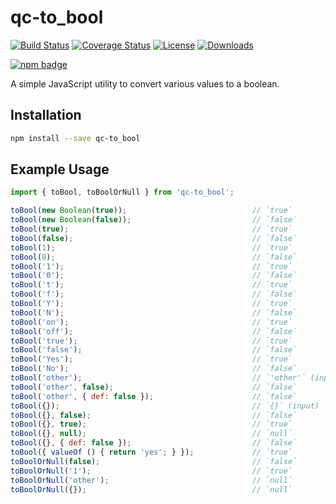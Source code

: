 # qc-to_bool

[![Build Status][travis-svg]][travis-url]
[![Coverage Status][coverage-image]][coverage-url]
[![License][license-image]][license-url]
[![Downloads][downloads-image]][downloads-url]

[![npm badge][npm-badge-png]][package-url]

A simple JavaScript utility to convert various values to a boolean.


## Installation

```sh
npm install --save qc-to_bool
```


## Example Usage

```js
import { toBool, toBoolOrNull } from 'qc-to_bool';

toBool(new Boolean(true));                            // `true`
toBool(new Boolean(false));                           // `false`
toBool(true);                                         // `true`
toBool(false);                                        // `false`
toBool(1);                                            // `true`
toBool(0);                                            // `false`
toBool('1');                                          // `true`
toBool('0');                                          // `false`
toBool('t');                                          // `true`
toBool('f');                                          // `false`
toBool('Y');                                          // `true`
toBool('N');                                          // `false`
toBool('on');                                         // `true`
toBool('off');                                        // `false`
toBool('true');                                       // `true`
toBool('false');                                      // `false`
toBool('Yes');                                        // `true`
toBool('No');                                         // `false`
toBool('other');                                      // `'other'` (input)
toBool('other', false);                               // `false`
toBool('other', { def: false });                      // `false`
toBool({});                                           // `{}` (input)
toBool({}, false);                                    // `false`
toBool({}, true);                                     // `true`
toBool({}, null);                                     // `null`
toBool({}, { def: false });                           // `false`
toBool({ valueOf () { return 'yes'; } });             // `true`
toBoolOrNull(false);                                  // `false`
toBoolOrNull('1');                                    // `true`
toBoolOrNull('other');                                // `null`
toBoolOrNull({});                                     // `null`
```

[coverage-image]: https://coveralls.io/repos/github/hypersoftllc/qc-to_bool/badge.svg?branch=master
[coverage-url]: https://coveralls.io/github/hypersoftllc/qc-to_bool?branch=master
[downloads-image]: http://img.shields.io/npm/dm/qc-to_bool.svg
[downloads-url]: http://npm-stat.com/charts.html?package=qc-to_bool
[license-image]: http://img.shields.io/npm/l/qc-to_bool.svg
[license-url]: LICENSE
[npm-badge-png]: https://nodei.co/npm/qc-to_bool.png?downloads=true&stars=true
[package-url]: https://npmjs.org/package/qc-to_bool
[travis-svg]: https://travis-ci.org/hypersoftllc/qc-to_bool.svg?branch=master
[travis-url]: https://travis-ci.org/hypersoftllc/qc-to_bool
